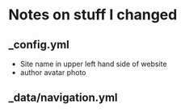 # Notes on stuff I changed

## _config.yml

- Site name in upper left hand side of website
- author avatar photo

## _data/navigation.yml

